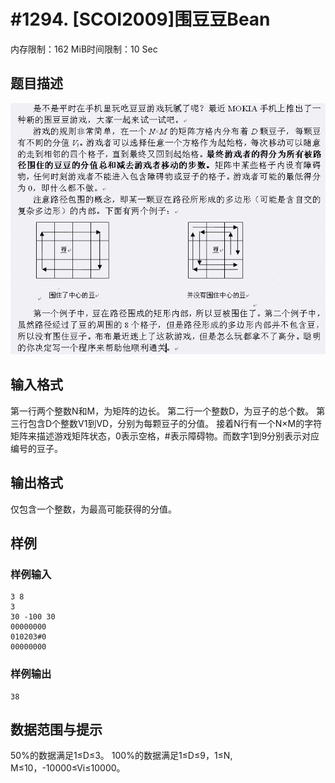 # #1294. [SCOI2009]围豆豆Bean

内存限制：162 MiB时间限制：10 Sec

## 题目描述

![](images/1294_1.jpg)

## 输入格式

第一行两个整数N和M，为矩阵的边长。
第二行一个整数D，为豆子的总个数。
第三行包含D个整数V1到VD，分别为每颗豆子的分值。
接着N行有一个N×M的字符矩阵来描述游戏矩阵状态，0表示空格，#表示障碍物。而数字1到9分别表示对应编号的豆子。

## 输出格式

仅包含一个整数，为最高可能获得的分值。

## 样例

### 样例输入

    
    3 8
    3
    30 -100 30
    00000000
    010203#0
    00000000
    
    

### 样例输出

    
    38
    
    

## 数据范围与提示

50%的数据满足1≤D≤3。
100%的数据满足1≤D≤9，1≤N, M≤10，-10000≤Vi≤10000。
